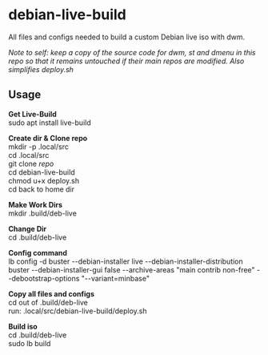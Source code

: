 # debian-live-build

All files and configs needed to build a custom Debian live iso with dwm.

_Note to self: keep a copy of the source code for dwm, st and dmenu in this repo so that it remains untouched if their main repos are modified. Also simplifies deploy.sh_

## Usage

**Get Live-Build**  
sudo apt install live-build  

**Create dir & Clone repo**  
mkdir -p .local/src  
cd .local/src  
git clone _repo_  
cd debian-live-build  
chmod u+x deploy.sh  
cd back to home dir  

**Make Work Dirs**  
mkdir .build/deb-live  

**Change Dir**  
cd .build/deb-live  

**Config command**  
lb config -d buster --debian-installer live --debian-installer-distribution buster --debian-installer-gui false --archive-areas "main contrib non-free" --debootstrap-options "--variant=minbase"  

**Copy all files and configs**  
cd out of .build/deb-live  
run: .local/src/debian-live-build/deploy.sh  

**Build iso**  
cd .build/deb-live  
sudo lb build  



